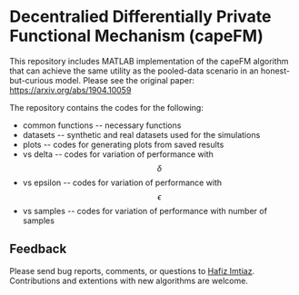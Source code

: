 Decentralied Differentially Private Functional Mechanism (capeFM)
=====================================
This repository includes MATLAB implementation of the capeFM algorithm that can achieve the same utility as the pooled-data scenario in an honest-but-curious model. Please see the original paper: https://arxiv.org/abs/1904.10059 

The repository contains the codes for the following:
* common functions -- necessary functions
* datasets -- synthetic and real datasets used for the simulations 
* plots -- codes for generating plots from saved results
* vs delta -- codes for variation of performance with $$\delta$$
* vs epsilon -- codes for variation of performance with $$\epsilon$$
* vs samples -- codes for variation of performance with number of samples

Feedback
--------

Please send bug reports, comments, or questions to [Hafiz Imtiaz](mailto:hafiz.imtiaz@outlook.com).
Contributions and extentions with new algorithms are welcome.
